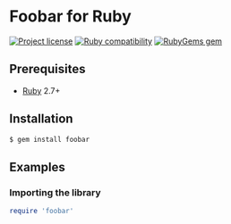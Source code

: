 # Foobar for Ruby

[![Project license](https://img.shields.io/badge/license-Public%20Domain-blue.svg)](https://unlicense.org)
[![Ruby compatibility](https://img.shields.io/badge/ruby-2.7%2B-blue)](https://rubygems.org/gems/foobar)
[![RubyGems gem](https://img.shields.io/gem/v/foobar.svg)](https://rubygems.org/gems/foobar)

## Prerequisites

- [Ruby](https://www.ruby-lang.org/en/) 2.7+

## Installation

```bash
$ gem install foobar
```

## Examples

### Importing the library

```ruby
require 'foobar'
```
